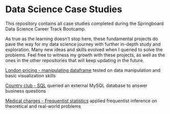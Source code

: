 # Data Science Case Studies
This repository contains all case studies completed during the Springboard Data Science Career Track Bootcamp.

As true as the learning doesn't stop here, these fundamental projects do pave the way for my data science journey with further in-depth study and exploration. Many new ideas and skills evolved when I queried to solve the problems. Feel free to witness my growth with these projects, as well as the ones in the other repositories that will keep updating in the future.

[London pricing - manipulating dataframe](https://github.com/hoytlui/DataScienceCaseStudies/blob/main/Manipulating_dataframe/)
tested on data manipulation and basic visualization skills

[Country club - SQL](https://github.com/hoytlui/DataScienceCaseStudies/tree/main/sql)
queried an external MySQL database to answer business questions

[Medical charges - Frequentist statistics](https://github.com/hoytlui/DataScienceCaseStudies/tree/main/frequentist_inference)
applied frequentist inference on theoretical and real-world problems
